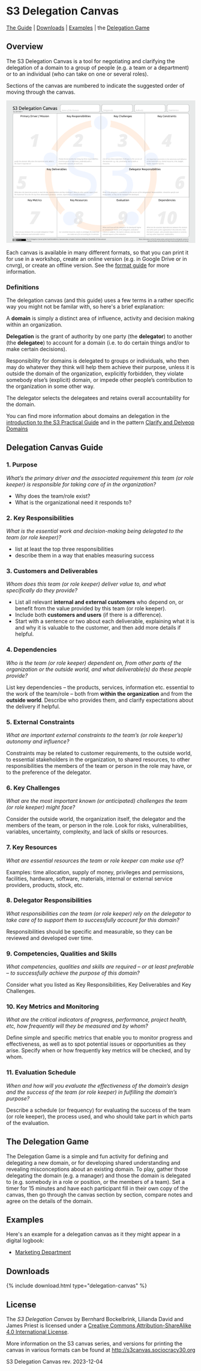 # S3 Delegation Canvas

[The Guide](#delegation-canvas-guide) | [Downloads](#downloads) | [Examples](#examples) | the [Delegation Game](#the-delegation-game)

## Overview

The S3 Delegation Canvas is a tool for negotiating and clarifying the delegation of a domain to a group of people (e.g. a team or a department) or to an individual (who can take on one or several roles). 

Sections of the canvas are numbered to indicate the suggested order of moving through the canvas.

![The Delegation Canvas](/img/s3-delegation-canvas-sm.png)

Each canvas is available in many different formats, so that you can print it for use in a workshop, create an online version (e.g. in Google Drive or in cnvrg), or create an offline version. See the [format guide](/format-guide.md) for more information.

### Definitions

The delegation canvas (and this guide) uses a few terms in a rather specific way you might not be familar with, so here's a brief explanation: 

A **domain** is simply a distinct area of influence, activity and decision making within an organization. 

**Delegation** is the grant of authority by one party (the **delegator**) to another (the **delegatee**) to account for a domain (i.e. to do certain things and/or to make certain decisions).

Responsibility for domains is delegated to groups or individuals, who then may do whatever they think will help them achieve their purpose, unless it is outside the domain of the organization, explicitly forbidden, they violate somebody else’s (explicit) domain, or impede other people’s contribution to the organization in some other way. 

The delegator selects the delegatees and retains overall accountability for the domain.

You can find more information about domains an delegation in the [introduction to the S3 Practical Guide](http://patterns.sociocracy30.org/domain.html) and in the pattern [Clarify and Delveop Domains](http://patterns.sociocracy30.org/clarify-and-develop-domains.html)


## Delegation Canvas Guide


### 1. Purpose

_What’s the primary driver and the associated requirement this team (or role keeper) is responsible for taking care of in the organization?_

- Why does the team/role exist?
- What is the organizational need it responds to?


### 2. Key Responsibilities

_What is the essential work and decision-making being delegated to the team (or role keeper)?_

- list at least the top three responsibilities
- describe them in a way that enables measuring success


### 3. Customers and Deliverables

_Whom does this team (or role keeper) deliver value to, and what specifically do they provide?_

- List all relevant **internal and external customers** who depend on, or benefit from the value provided by this team (or role keeper).
- Include both **customers and users** (if there is a difference).
- Start with a sentence or two about each deliverable, explaining what it is and why it is valuable to the customer, and then add more details if helpful.
  
 
### 4. Dependencies

_Who is the team (or role keeper) dependent on, from other parts of the organization or the outside world, and what deliverable(s) do these people provide?_

List key dependencies – the products, services, information etc. essential to the work of the team/role – both from **within the organization** and from the **outside world**. Describe who provides them, and clarify expectations about the delivery if helpful.


### 5. External Constraints

_What are important external constraints to the team’s (or role keeper’s) autonomy and influence?_

Constraints may be related to customer requirements, to the outside world, to essential stakeholders in the organization, to shared resources, to other responsibilities the members of the team or person in the role may have, or to the preference of the delegator.


### 6. Key Challenges

_What are the most important known (or anticipated) challenges the team (or role keeper) might face?_

Consider the outside world, the organization itself, the delegator and the members of the team, or person in the role. Look for risks, vulnerabilities, variables, uncertainty, complexity, and lack of skills or resources.


### 7. Key Resources

_What are essential resources the team or role keeper can make use of?_

Examples: time allocation, supply of money, privileges and permissions, facilities, hardware, software, materials, internal or external service providers, products, stock, etc.


### 8. Delegator Responsibilities

_What responsibilities can the team (or role keeper) rely on the delegator to take care of to support them to successfully account for this domain?_

Responsibilities should be specific and measurable, so they can be reviewed and developed over time.


### 9. Competencies, Qualities and Skills

_What competencies, qualities and skills are required – or at least preferable – to successfully achieve the purpose of this domain?_

Consider what you listed as Key Responsibilities, Key Deliverables and Key Challenges.
 

### 10. Key Metrics and Monitoring

_What are the critical indicators of progress, performance, project health, etc, how frequently will they be measured and by whom?_

Define simple and specific metrics that enable you to monitor progress and effectiveness, as well as to spot potential issues or opportunities as they arise. Specify when or how frequently key metrics will be checked, and by whom.


### 11. Evaluation Schedule

_When and how will you evaluate the effectiveness of the domain’s design and the success of the team (or role keeper) in fulfilling the domain’s purpose?_

Describe a schedule (or frequency) for evaluating the success of the team (or role keeper), the process used, and who should take part in which parts of the evaluation.


## The Delegation Game

The Delegation Game is a simple and fun activity for defining and delegating a new domain, or for developing shared understanding and revealing misconceptions about an existing domain. To play, gather those delegating the domain (e.g. a manager) and those the domain is delegated to (e.g. somebody in a role or position, or the members of a team). Set a timer for 15 minutes and have each participant fill in their own copy of the canvas, then go through the canvas section by section, compare notes and agree on the details of the domain.

## Examples

Here's an example for a delegation canvas as it they might appear in a digital logbook:
* [Marketing Department ](delegation-canvas/example-marketing-department.md)



## Downloads

{% include download.html type="delegation-canvas" %} 

## License

The _S3 Delegation Canvas_ by Bernhard Bockelbrink, Lilianda David and James Priest is licensed under a [Creative Commons Attribution-ShareAlike 4.0 International License](https://creativecommons.org/licenses/by-sa/4.0/).

More information on the S3 canvas series, and versions for printing the canvas in various formats can be found at <http://s3canvas.sociocracy30.org>

S3 Delegation Canvas rev. 2023-12-04